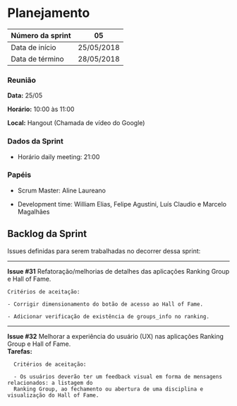 # Planejamento

|Número da sprint 	| 05|
|---------|-|
|Data de início 	| 25/05/2018|
|Data de término 	| 28/05/2018|

### Reunião
**Data:** 25/05

**Horário:** 10:00 às 11:00

**Local:** Hangout (Chamada de vídeo do Google)

### Dados da Sprint
* Horário daily meeting: 21:00

### Papéis
* Scrum Master: Aline Laureano

* Development time: William Elias, Felipe Agustini, Luís Claudio e Marcelo Magalhães

## Backlog da Sprint
Issues definidas para serem trabalhadas no decorrer dessa sprint:
<br/>
***  
 **Issue #31** Refatoração/melhorias de detalhes das aplicações Ranking Group e Hall of Fame.<br/>

    Critérios de aceitação:

    - Corrigir dimensionamento do botão de acesso ao Hall of Fame.

    - Adicionar verificação de existência de groups_info no ranking.


***

  **Issue #32** Melhorar a experiência do usuário (UX) nas aplicações Ranking Group e Hall of Fame.<br/>
  **Tarefas:**  

      Critérios de aceitação:

      - Os usuários deverão ter um feedback visual em forma de mensagens relacionados: a listagem do 
      Ranking Group, ao fechamento ou abertura de uma disciplina e visualização do Hall of Fame.
